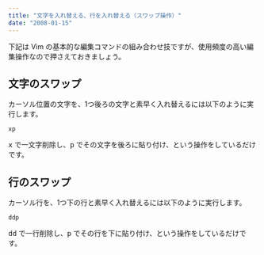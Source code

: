 ```yaml
---
title: "文字を入れ替える、行を入れ替える（スワップ操作）"
date: "2008-01-15"
---
```


下記は Vim の基本的な編集コマンドの組み合わせ技ですが、使用頻度の高い編集操作なので押さえておきましょう。


文字のスワップ
----

カーソル位置の文字を、1つ後ろの文字と素早く入れ替えるには以下のように実行します。

~~~
xp
~~~

<kbd>x</kbd> で一文字削除し、<kbd>p</kbd> でその文字を後ろに貼り付け、という操作をしているだけです。


行のスワップ
----

カーソル行を、1つ下の行と素早く入れ替えるには以下のように実行します。

~~~
ddp
~~~

<kbd>d</kbd><kbd>d</kbd> で一行削除し、<kbd>p</kbd> でその行を下に貼り付け、という操作をしているだけです。

